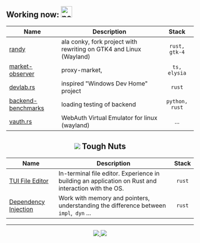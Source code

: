 [//]: # (about atomic projects)

<div>
  <h2 align>
    Working now:
    <img src="https://cdn3.emoji.gg/emojis/4275_pepe_5head.png" width="30" height="30" alt="pepe-big-brain">  
  </h2>
</div>

| Name | Description | Stack |
| - | - | :-: |
| [randy](https://github.com/TakiMoysha/randy) | ala conky, fork project with rewriting on GTK4 and Linux (Wayland) | `rust, gtk-4` |
| [market-observer](https://github.com/TakiMoysha/market-observer) | proxy-market,  | `ts, elysia` |
| [devlab.rs]() | inspired "Windows Dev Home" project | `rust` |
| [backend-benchmarks](https://github.com/TakiMoysha/backend-benchmarks) | loading testing of backend | `python, rust` |
| [vauth.rs]() | WebAuth Virtual Emulator for linux (wayland) | ... |

<div align="center">
  <h2 align>
    <img src="https://cdn.discordapp.com/emojis/880136215700050001.webp?size=22&quality=lossless">
    Tough Nuts
  </h2>
</div>

| Name | Description | Stack |
| - | - | :-: |
| [TUI File Editor](https://github.com/TakiMoysha/tm-rust-book/tree/main/practice/tui-text-editor) | In-terminal file editor. Experience in building an application on Rust and interaction with the OS. | `rust` |
| [Dependency Injection](https://github.com/TakiMoysha/tm-rust-book/tree/main/practice/dependency_injection) | Work with memory and pointers, understanding the difference between `impl`,` dyn` ... | `rust` |

---

<div align="center">
  <a href="https://github.com/TakiMoysha/">
    <img src="https://github-readme-streak-stats.herokuapp.com/?user=takimoysha&layout=compact&theme=radical&ring=e73737&currStreakNum=ffffff&hide_border=true&background=0E1118">
  </a>
  <a href="https://github.com/TakiMoysha/">
    <img src="https://github-readme-stats.vercel.app/api/top-langs/?username=takimoysha&layout=compact&langs_count=10&theme=radical&ring=e73737&currStreakNum=ffffff&hide_border=true&background=0E1118" />
  </a>
</div>


